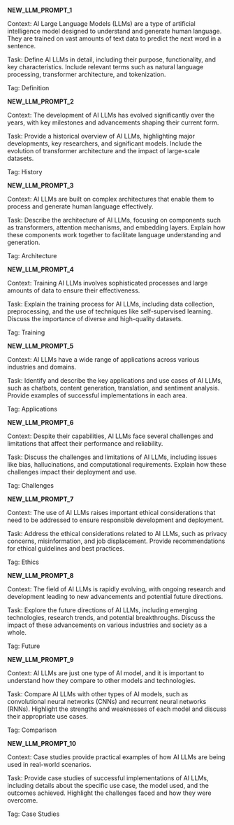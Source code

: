 **NEW_LLM_PROMPT_1**

Context: AI Large Language Models (LLMs) are a type of artificial intelligence model designed to understand and generate human language. They are trained on vast amounts of text data to predict the next word in a sentence.

Task: Define AI LLMs in detail, including their purpose, functionality, and key characteristics. Include relevant terms such as natural language processing, transformer architecture, and tokenization.

Tag: Definition

**NEW_LLM_PROMPT_2**

Context: The development of AI LLMs has evolved significantly over the years, with key milestones and advancements shaping their current form.

Task: Provide a historical overview of AI LLMs, highlighting major developments, key researchers, and significant models. Include the evolution of transformer architecture and the impact of large-scale datasets.

Tag: History

**NEW_LLM_PROMPT_3**

Context: AI LLMs are built on complex architectures that enable them to process and generate human language effectively.

Task: Describe the architecture of AI LLMs, focusing on components such as transformers, attention mechanisms, and embedding layers. Explain how these components work together to facilitate language understanding and generation.

Tag: Architecture

**NEW_LLM_PROMPT_4**

Context: Training AI LLMs involves sophisticated processes and large amounts of data to ensure their effectiveness.

Task: Explain the training process for AI LLMs, including data collection, preprocessing, and the use of techniques like self-supervised learning. Discuss the importance of diverse and high-quality datasets.

Tag: Training

**NEW_LLM_PROMPT_5**

Context: AI LLMs have a wide range of applications across various industries and domains.

Task: Identify and describe the key applications and use cases of AI LLMs, such as chatbots, content generation, translation, and sentiment analysis. Provide examples of successful implementations in each area.

Tag: Applications

**NEW_LLM_PROMPT_6**

Context: Despite their capabilities, AI LLMs face several challenges and limitations that affect their performance and reliability.

Task: Discuss the challenges and limitations of AI LLMs, including issues like bias, hallucinations, and computational requirements. Explain how these challenges impact their deployment and use.

Tag: Challenges

**NEW_LLM_PROMPT_7**

Context: The use of AI LLMs raises important ethical considerations that need to be addressed to ensure responsible development and deployment.

Task: Address the ethical considerations related to AI LLMs, such as privacy concerns, misinformation, and job displacement. Provide recommendations for ethical guidelines and best practices.

Tag: Ethics

**NEW_LLM_PROMPT_8**

Context: The field of AI LLMs is rapidly evolving, with ongoing research and development leading to new advancements and potential future directions.

Task: Explore the future directions of AI LLMs, including emerging technologies, research trends, and potential breakthroughs. Discuss the impact of these advancements on various industries and society as a whole.

Tag: Future

**NEW_LLM_PROMPT_9**

Context: AI LLMs are just one type of AI model, and it is important to understand how they compare to other models and technologies.

Task: Compare AI LLMs with other types of AI models, such as convolutional neural networks (CNNs) and recurrent neural networks (RNNs). Highlight the strengths and weaknesses of each model and discuss their appropriate use cases.

Tag: Comparison

**NEW_LLM_PROMPT_10**

Context: Case studies provide practical examples of how AI LLMs are being used in real-world scenarios.

Task: Provide case studies of successful implementations of AI LLMs, including details about the specific use case, the model used, and the outcomes achieved. Highlight the challenges faced and how they were overcome.

Tag: Case Studies